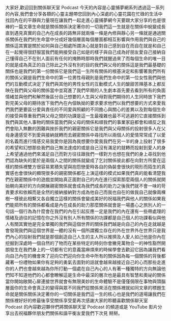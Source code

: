 大家好,歡迎回到關係聊天室 Podcast 今天的內容是心靈捕夢網系列透過這一系列的內容,我們會分享各類的心靈主題帶您回到內心深處的心靈花園在忙碌的生活中找回內在的平靜與力量現在讓我們一起走進心靈捕夢網今天要跟大家分享的也是很棒的一篇文章生命就是關係關係決定著你的一切我們這一生就是在關係中蛻變成長直到遇見真實的自己內在成長的路無非就兩條一條是內修與靜心另一條就是通過關係關係在我們的生命當中分成好幾個層面每個層面都相互影響與作用我們與自己的關係這其實是關於如何與自己相處所謂決心就是對自己感到自在而自在就是和自己在一起覺得很舒服當我們能夠接受自己如是的樣子與自己成為好朋友愛自己接納自己懂得自己不在別人面前有任何的掩飾時那時我們就醒過來了而每個生命的唯一目的就是成為真正的自己除此之外沒有別的目的我們與父母的關係這是我們最基礎的關係也是我們的第一份關係它是我們這一生所有關係的根基決定和影響著我們所有的關係父親是我們生命中的第一位男性母親則是我們生命中的第一位女性我們與他們的互動模式決定了我們與其他的男性女性的互動模式人生的酸甜苦辣基本上都反映在我們與父母的關係當中並寫進了我們早期的人生劇本首先要去看到所有的負面情緒並與他們和解然後區分自己想要的人生與父母對我們期待的人生同時放下我們對完美父母的期待放下我們內在內個執拗的要求要求他們以我們想要的方式來愛我們我們更要區分愛與責任的不同愛與照顧的不同擔心與關心的差異以及對每個生命的接受與尊重我們與父母之間的功課是這一生最複雜也最不可逃避的它直接關係到我們與其他人事物的關係當我們與父母的關係和順我們的事業家庭都會和順反之我們會陷入無數的困難與挫折我們的親密關係它是我們與父母關係的投射很多人在父母身邊感受不到愛與接納就轉而去親密關係中尋找所以兩個人的愛情常常成了以愛的名義而進行情感交易我愛你是因為我想要你愛我我們在另一半的身上投射了很多的希望和幻想那些我們自己無法達成的或是自己沒有滿足的就轉而投射到愛人的身上希望通過他們來滿足自己而對方往往跟我們一樣對方也想在我們的身上尋找到他們認為缺失的愛於是兩個人之間的關係就變成了乞討關係彼此都在向對方所愛在這樣的關係裡雙方很容易累積失望與抱怨戀愛時各自的偽裝會很快的現形而陌生的真實感也會很快的顯現很多的親密關係都在上演這樣的模式如果我們真的能看清楚我們在親密關係中的遊戲並開始真正面對自己的內在進行探索那麼兩個人的關係就開始朝向美好的方向開展親密關係就會成為我們成長的助力之後我們就不會一味的苛責要求和依賴而是全然的接納接納對方成為他自己而我也自在的做我自己就像兩棵樹一樣彼此相繫又各自獨立這樣的關係會變成美好的祝福我們與他人的關係如果我們能把所有的關係都看成是內在成長的助力那麼關係就會是一場盡心之旅別人的一句話一個行為為什麼會在我們的內在引起反應一定是我們的內在還有一些帶處理的情緒及過往的記憶在你之外沒有別人所有關係的功課都是自己個人的功課看似與他人有關其實他是完全單獨的我們與這個世界的關係我們越是向自己的內在走就越是會發現我們與這個世界是一體的沒有一個所謂獨立存在的外在世界外在世界只是我們內心的投射我們就是那個創造自己人生的主人所以推擠及人愛人如己他是你內在挖掘到深處時一個自然的了物而在某些特定的時刻你會撇見萬物合一的神性豁然開朗發生在我們身上的一切都有它的意義當麻煩來的時候學會去歡迎它因為讓我們看向自己內在的機會來了迎向它們迎向你生命中所有的關係因為每一個關係的背後都藏著一份禮物如果你有足夠的勇氣去面對的話就會越來越接近自己的心而那些走進你的人們也會越來越為你所打動一個處在自己內心的人有著一種獨特的方向無論他們知不知道他們的心都會瞭解這是生命中最深的層次也是最具有智慧和奧祕的關係當你開始敞開心扉連接世界就會有無限美妙的生命體驗不是僅僅侷限在事物與頭腦層面你的生命會真正的變得與眾不同我們從關係來活在關係裡就如同文章的標題生命就是關係關係決定著你的一切關係是我們這一生的核心也是我們的道場讓我們在關係裡好好的修最後享受關係享受愛再次感謝大家的聆聽喜歡關係聊天室 Podcast 的內容歡迎夥伴們將關係聊天室 Podcast 的頻道或是 YouTube 影片分享出去祝福夥伴朋友們關係和諧平衡友愛我們下次見 掰掰。